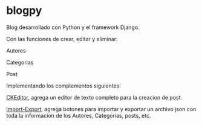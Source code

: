 # blogpy
Blog desarrollado con Python y el framework Django.

Con las funciones de crear, editar y eliminar:

Autores

Categorias

Post

Implementando los complementos siguientes:

<a href="https://pypi.org/project/django-ckeditor/">CKEditor</a>, agrega un editor de texto completo para la creacion de post.

<a href="https://django-import-export.readthedocs.io/en/latest/">Import-Export</a>, agrega botones para importar y exportar un archivo json con toda la informacion de los Autores, Categorias, posts, etc.
